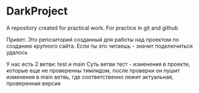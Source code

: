 # DarkProject
A repository created for practical work. For practice in git and github


Привет. Это репозиторий созданный для работы над проектом по созданию крупного сайта. Если ты это читаешь - значит подключиться удалось



У нас есть 2 ветви: test и main 
Суть ветви тест - изменения в проекте, которые еще не проверенны тимлидом, после проверки он пушит изменения в main ветвь, где соответственно лежит актуальная, проверенная версия 